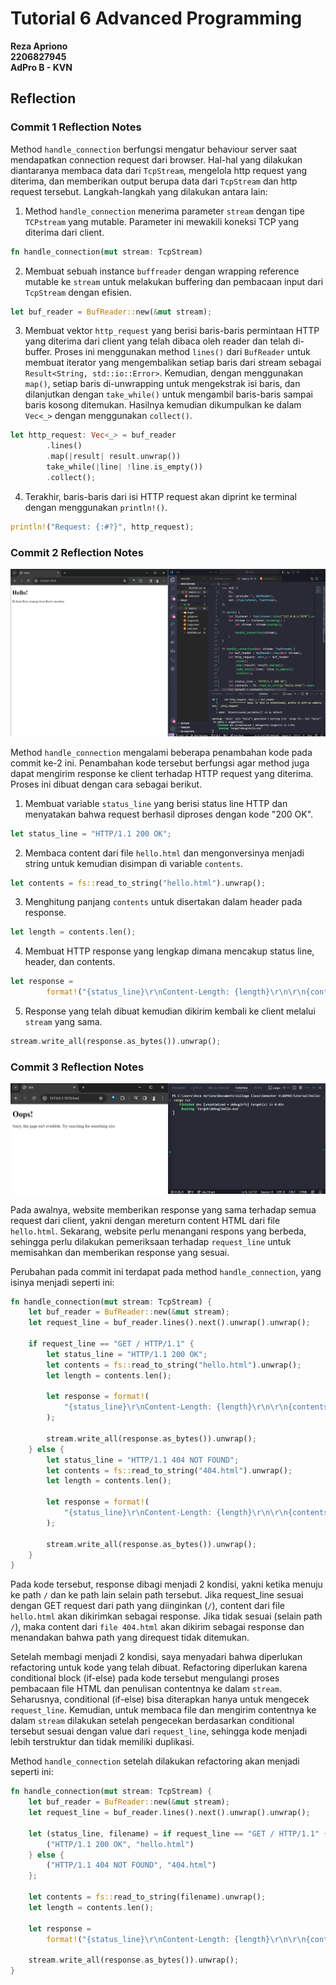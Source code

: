 # Tutorial 6 Advanced Programming
__Reza Apriono__ </br>
__2206827945__</br>
__AdPro B - KVN__</br>

## Reflection
### Commit 1 Reflection Notes
Method `handle_connection` berfungsi mengatur behaviour server saat mendapatkan connection request dari browser. Hal-hal yang dilakukan diantaranya membaca data dari `TcpStream`, mengelola http request yang diterima, dan memberikan output berupa data dari `TcpStream` dan http request tersebut. Langkah-langkah yang dilakukan antara lain:
1. Method `handle_connection` menerima parameter `stream` dengan tipe `TCPstream` yang mutable. Parameter ini mewakili koneksi TCP yang diterima dari client.
```rust
fn handle_connection(mut stream: TcpStream)
```

2. Membuat sebuah instance `buffreader` dengan wrapping reference mutable ke `stream` untuk melakukan buffering dan pembacaan input dari `TcpStream` dengan efisien.
```rust
let buf_reader = BufReader::new(&mut stream);
```

3. Membuat vektor `http_request` yang berisi baris-baris permintaan HTTP yang diterima dari client yang telah dibaca oleh reader dan telah di-buffer. Proses ini menggunakan method `lines()` dari `BufReader` untuk membuat iterator yang mengembalikan setiap baris dari stream sebagai `Result<String, std::io::Error>`. Kemudian, dengan menggunakan `map()`, setiap baris di-unwrapping untuk mengekstrak isi baris, dan dilanjutkan dengan `take_while()` untuk mengambil baris-baris sampai baris kosong ditemukan. Hasilnya kemudian dikumpulkan ke dalam `Vec<_>` dengan menggunakan `collect()`.
```rust
let http_request: Vec<_> = buf_reader 
        .lines() 
        .map(|result| result.unwrap())
        take_while(|line| !line.is_empty()) 
        .collect();
```

4. Terakhir, baris-baris dari isi HTTP request akan diprint ke terminal dengan menggunakan `println!()`.
```rust
println!("Request: {:#?}", http_request);
```

### Commit 2 Reflection Notes
![Commit 2 screen capture](/assets/images/commit2.png)

Method `handle_connection` mengalami beberapa penambahan kode pada commit ke-2 ini. Penambahan kode tersebut berfungsi agar method juga dapat mengirim response ke client terhadap HTTP request yang diterima. Proses ini dibuat dengan cara sebagai berikut.
1. Membuat variable `status_line` yang berisi status line HTTP dan menyatakan bahwa request berhasil diproses dengan kode "200 OK".
```rust
let status_line = "HTTP/1.1 200 OK";
```

2. Membaca content dari file `hello.html` dan mengonversinya menjadi string untuk kemudian disimpan di variable `contents`.
```rust
let contents = fs::read_to_string("hello.html").unwrap();
```

3. Menghitung panjang `contents` untuk disertakan dalam header pada response.
```rust
let length = contents.len();
```

4. Membuat HTTP response yang lengkap dimana mencakup status line, header, dan contents. 
```rust
let response =
        format!("{status_line}\r\nContent-Length: {length}\r\n\r\n{contents}");
```

5. Response yang telah dibuat kemudian dikirim kembali ke client melalui `stream` yang sama.
```rust
stream.write_all(response.as_bytes()).unwrap();
```

### Commit 3 Reflection Notes
![Commit 3 screen capture](/assets/images/commit3.png)

Pada awalnya, website memberikan response yang sama terhadap semua request dari client, yakni dengan mereturn content HTML dari file `hello.html`. Sekarang, website perlu menangani respons yang berbeda, sehingga perlu dilakukan pemeriksaan terhadap `request_line` untuk memisahkan dan memberikan response yang sesuai. 

Perubahan pada commit ini terdapat pada method `handle_connection`, yang isinya menjadi seperti ini:
```rust
fn handle_connection(mut stream: TcpStream) {
    let buf_reader = BufReader::new(&mut stream);
    let request_line = buf_reader.lines().next().unwrap().unwrap();

    if request_line == "GET / HTTP/1.1" {
        let status_line = "HTTP/1.1 200 OK";
        let contents = fs::read_to_string("hello.html").unwrap();
        let length = contents.len();

        let response = format!(
            "{status_line}\r\nContent-Length: {length}\r\n\r\n{contents}"
        );

        stream.write_all(response.as_bytes()).unwrap();
    } else {
        let status_line = "HTTP/1.1 404 NOT FOUND";
        let contents = fs::read_to_string("404.html").unwrap();
        let length = contents.len();

        let response = format!(
            "{status_line}\r\nContent-Length: {length}\r\n\r\n{contents}"
        );

        stream.write_all(response.as_bytes()).unwrap();
    }
}
```

Pada kode tersebut, response dibagi menjadi 2 kondisi, yakni ketika menuju ke path `/` dan ke path lain selain path tersebut. Jika request_line sesuai dengan GET request dari path yang diinginkan (`/`), content dari file `hello.html` akan dikirimkan sebagai response. Jika tidak sesuai (selain path `/`), maka content dari `file 404.html` akan dikirim sebagai response dan menandakan bahwa path yang direquest tidak ditemukan.

Setelah membagi menjadi 2 kondisi, saya menyadari bahwa diperlukan refactoring untuk kode yang telah dibuat. Refactoring diperlukan karena conditional block (if-else) pada kode tersebut mengulangi proses pembacaan file HTML dan penulisan contentnya ke dalam `stream`. Seharusnya, conditional (if-else) bisa diterapkan hanya untuk mengecek `request_line`. Kemudian, untuk membaca file dan mengirim contentnya ke dalam `stream` dilakukan setelah pengecekan berdasarkan conditional tersebut sesuai dengan value dari `request_line`, sehingga kode menjadi lebih terstruktur dan tidak memiliki duplikasi.

Method `handle_connection` setelah dilakukan refactoring akan menjadi seperti ini:
```rust
fn handle_connection(mut stream: TcpStream) {
    let buf_reader = BufReader::new(&mut stream);
    let request_line = buf_reader.lines().next().unwrap().unwrap();

    let (status_line, filename) = if request_line == "GET / HTTP/1.1" {
        ("HTTP/1.1 200 OK", "hello.html")
    } else {
        ("HTTP/1.1 404 NOT FOUND", "404.html")
    };

    let contents = fs::read_to_string(filename).unwrap();
    let length = contents.len();

    let response =
        format!("{status_line}\r\nContent-Length: {length}\r\n\r\n{contents}");

    stream.write_all(response.as_bytes()).unwrap();
}
```